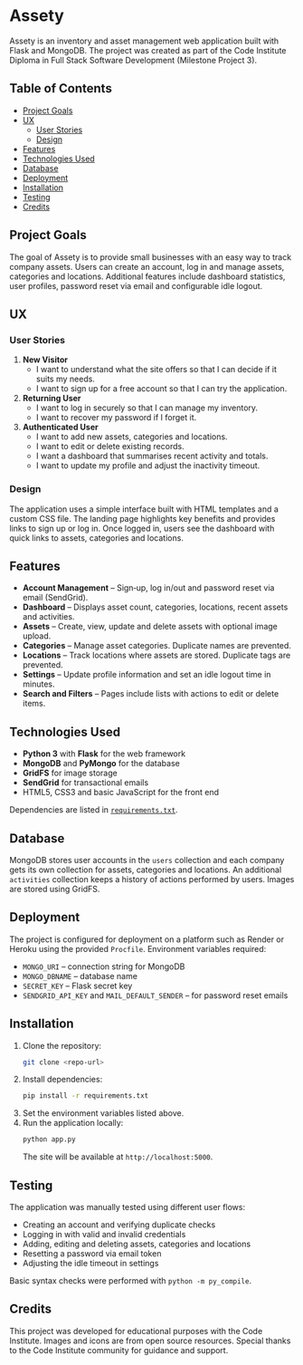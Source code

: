 # Assety

Assety is an inventory and asset management web application built with Flask and MongoDB. The project was created as part of the Code Institute Diploma in Full Stack Software Development (Milestone Project 3).

## Table of Contents
- [Project Goals](#project-goals)
- [UX](#ux)
  - [User Stories](#user-stories)
  - [Design](#design)
- [Features](#features)
- [Technologies Used](#technologies-used)
- [Database](#database)
- [Deployment](#deployment)
- [Installation](#installation)
- [Testing](#testing)
- [Credits](#credits)

## Project Goals
The goal of Assety is to provide small businesses with an easy way to track company assets. Users can create an account, log in and manage assets, categories and locations. Additional features include dashboard statistics, user profiles, password reset via email and configurable idle logout.

## UX
### User Stories
1. **New Visitor**
   - I want to understand what the site offers so that I can decide if it suits my needs.
   - I want to sign up for a free account so that I can try the application.
2. **Returning User**
   - I want to log in securely so that I can manage my inventory.
   - I want to recover my password if I forget it.
3. **Authenticated User**
   - I want to add new assets, categories and locations.
   - I want to edit or delete existing records.
   - I want a dashboard that summarises recent activity and totals.
   - I want to update my profile and adjust the inactivity timeout.

### Design
The application uses a simple interface built with HTML templates and a custom CSS file. The landing page highlights key benefits and provides links to sign up or log in. Once logged in, users see the dashboard with quick links to assets, categories and locations.

## Features
- **Account Management** – Sign‑up, log in/out and password reset via email (SendGrid).
- **Dashboard** – Displays asset count, categories, locations, recent assets and activities.
- **Assets** – Create, view, update and delete assets with optional image upload.
- **Categories** – Manage asset categories. Duplicate names are prevented.
- **Locations** – Track locations where assets are stored. Duplicate tags are prevented.
- **Settings** – Update profile information and set an idle logout time in minutes.
- **Search and Filters** – Pages include lists with actions to edit or delete items.

## Technologies Used
- **Python 3** with **Flask** for the web framework
- **MongoDB** and **PyMongo** for the database
- **GridFS** for image storage
- **SendGrid** for transactional emails
- HTML5, CSS3 and basic JavaScript for the front end

Dependencies are listed in [`requirements.txt`](requirements.txt).

## Database
MongoDB stores user accounts in the `users` collection and each company gets its own collection for assets, categories and locations. An additional `activities` collection keeps a history of actions performed by users. Images are stored using GridFS.

## Deployment
The project is configured for deployment on a platform such as Render or Heroku using the provided `Procfile`.
Environment variables required:
- `MONGO_URI` – connection string for MongoDB
- `MONGO_DBNAME` – database name
- `SECRET_KEY` – Flask secret key
- `SENDGRID_API_KEY` and `MAIL_DEFAULT_SENDER` – for password reset emails

## Installation
1. Clone the repository:
   ```bash
   git clone <repo-url>
   ```
2. Install dependencies:
   ```bash
   pip install -r requirements.txt
   ```
3. Set the environment variables listed above.
4. Run the application locally:
   ```bash
   python app.py
   ```
   The site will be available at `http://localhost:5000`.

## Testing
The application was manually tested using different user flows:
- Creating an account and verifying duplicate checks
- Logging in with valid and invalid credentials
- Adding, editing and deleting assets, categories and locations
- Resetting a password via email token
- Adjusting the idle timeout in settings

Basic syntax checks were performed with `python -m py_compile`.

## Credits
This project was developed for educational purposes with the Code Institute. Images and icons are from open source resources. Special thanks to the Code Institute community for guidance and support.